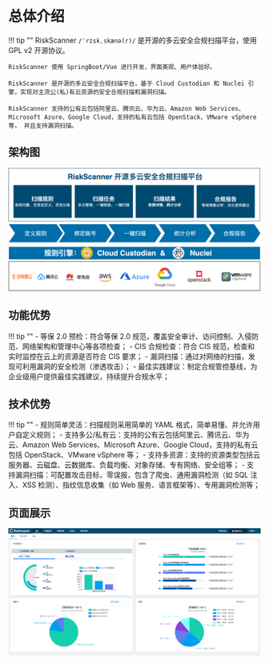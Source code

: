 # 总体介绍

!!! tip ""
    RiskScanner `/ˈrɪskˌskænə(r)/` 是开源的多云安全合规扫描平台，使用 GPL v2 开源协议。

    RiskScanner 使用 SpringBoot/Vue 进行开发，界面美观、用户体验好。

    RiskScanner 是开源的多云安全合规扫描平台，基于 Cloud Custodian 和 Nuclei 引擎，实现对主流公(私)有云资源的安全合规扫描和漏洞扫描。

    RiskScanner 支持的公有云包括阿里云、腾讯云、华为云、Amazon Web Services、Microsoft Azure、Google Cloud，支持的私有云包括 OpenStack、VMware vSphere 等， 并且支持漏洞扫描。

## 架构图

![RiskScanner功能架构图](img/intro/functional-architecture.png)

## 功能优势

!!! tip ""
    - 等保 2.0 预检：符合等保 2.0 规范，覆盖安全审计、访问控制、入侵防范、网络架构和管理中心等各项检查；
    - CIS 合规检查：符合 CIS 规范，检查和实时监控在云上的资源是否符合 CIS 要求；
    - 漏洞扫描：通过对网络的扫描，发现可利用漏洞的安全检测（渗透攻击）；
    - 最佳实践建议：制定合规管控基线，为企业级用户提供最佳实践建议，持续提升合规水平；

## 技术优势

!!! tip ""
    - 规则简单灵活：扫描规则采用简单的 YAML 格式，简单易懂、并允许用户自定义规则；
    - 支持多公/私有云：支持的公有云包括阿里云、腾讯云、华为云、Amazon Web Services、Microsoft Azure、Google Cloud，支持的私有云包括 OpenStack、VMware vSphere 等；
    - 支持多资源：支持的资源类型包括云服务器、云磁盘、云数据库、负载均衡、对象存储、专有网络、安全组等；
    - 支持漏洞扫描：可配置攻击目标，零误报，包含了爬虫、通用漏洞检测（如 SQL 注入、XSS 检测）、指纹信息收集（如 Web 服务、语言框架等）、专用漏洞检测等；

## 页面展示

![UI 界面展示](./img/intro/dashboard.png)
